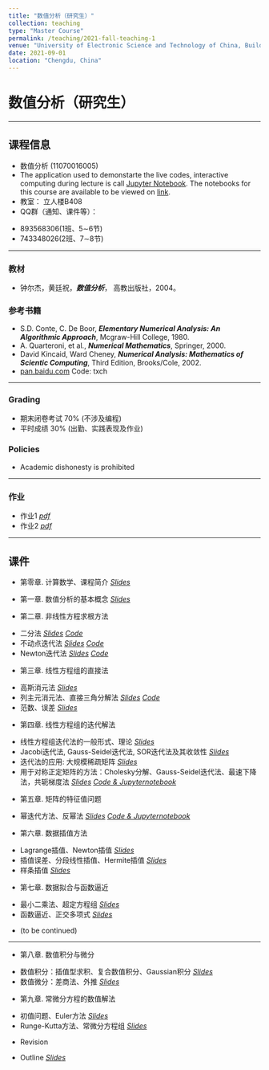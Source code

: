 ```yaml
---
title: "数值分析（研究生）"
collection: teaching
type: "Master Course"
permalink: /teaching/2021-fall-teaching-1
venue: "University of Electronic Science and Technology of China, Building"
date: 2021-09-01
location: "Chengdu, China"
---
```


 
# 数值分析（研究生）

---
## 课程信息
* 数值分析 (11070016005)
* The application used to demonstarte the live codes, interactive computing during lecture is call [Jupyter Notebook](http://jupyter.org/index.html).  The notebooks for this course are available to be viewed on [link](http://nbviewer.jupyter.org/github/xiaozhouli/Jupyter/blob/master/Numerical_Analysis/). 
* 教室： 立人楼B408 
* QQ群（通知、课件等）：
- 893568306(1班、5∼6节) 
- 743348026(2班、7∼8节)

---
### 教材
* 钟尔杰，黄廷祝，_**数值分析**_， 高教出版社，2004。

### 参考书籍
* S.D. Conte, C. De Boor, _**Elementary Numerical Analysis: An Algorithmic Approach**_, Mcgraw-Hill College, 1980.* A. Quarteroni, et al., _**Numerical Mathematics**_, Springer, 2000. * David Kincaid, Ward Cheney, _**Numerical Analysis: Mathematics of Scientic Computing**_, Third Edition, Brooks/Cole, 2002. 
* [pan.baidu.com](https://pan.baidu.com/s/1xY18KHx7QBTb6BKmEkSJnw) Code: txch

---

### Grading
* 期末闭卷考试 70% (不涉及编程)
* 平时成绩 30% (出勤、实践表现及作业)

### Policies
* Academic dishonesty is prohibited

---

### 作业
* 作业1 [_pdf_](http://xiaozhouli.com/resources/NA2020_master/assignment1.pdf)
* 作业2 [_pdf_](http://xiaozhouli.com/resources/NA2020_master/assignment2.pdf)

---
## 课件
* 第零章. 计算数学、课程简介 [_Slides_](http://xiaozhouli.com/resources/NA2020_master/Chapter0_0_Introduction.pdf)
* 第一章. 数值分析的基本概念 [_Slides_](http://xiaozhouli.com/resources/NA2020_master/Chapter1_1_Fundamental.pdf)

* 第二章. 非线性方程求根方法 
- 二分法 [_Slides_](http://xiaozhouli.com/resources/NA2020_master/Chapter2_1_Bisect.pdf) [_Code_](http://xiaozhouli.com/resources/NA/Code/bisection.py)
- 不动点迭代法 [_Slides_](http://xiaozhouli.com/resources/NA2020_master/Chapter2_2_Fixed.pdf) [_Code_](http://xiaozhouli.com/resources/NA/Code/fixed.py)
- Newton迭代法 [_Slides_](http://xiaozhouli.com/resources/NA2020_master/Chapter2_3_Newton.pdf) [_Code_](http://xiaozhouli.com/resources/NA/Code/newton.py)

* 第三章. 线性方程组的直接法
- 高斯消元法 [_Slides_](http://xiaozhouli.com/resources/NA2020_master/Chapter3_1_Gaussian.pdf)
- 列主元消元法、直接三角分解法 [_Slides_](http://xiaozhouli.com/resources/NA2020_master/Chapter3_2_Gaussian2.pdf) [_Code_](http://xiaozhouli.com/resources/NA/Code/lu.f90)
- 范数、误差 [_Slides_](http://xiaozhouli.com/resources/NA2020_master/Chapter3_3_Error.pdf)

* 第四章. 线性方程组的迭代解法 
- 线性方程组迭代法的一般形式、理论 [_Slides_](http://xiaozhouli.com/resources/NA2020_master/Chapter4_1_Iterative.pdf)
- Jacobi迭代法, Gauss-Seidel迭代法, SOR迭代法及其收敛性 [_Slides_](http://xiaozhouli.com/resources/NA2020_master/Chapter4_2_Jacobi_GS_SOR.pdf) 
- 迭代法的应用: 大规模稀疏矩阵 [_Slides_](http://xiaozhouli.com/resources/NA2020_master/Chapter4_3_Application.pdf)
- 用于对称正定矩阵的方法：Cholesky分解、Gauss-Seidel迭代法、最速下降法，共轭梯度法 [_Slides_](http://xiaozhouli.com/resources/NA2020_master/Chapter4_4_SPD.pdf)
[_Code & Jupyternotebook_](http://nbviewer.jupyter.org/github/xiaozhouli/Jupyter/blob/master/Numerical_Analysis/LinearSys_IterMethod.ipynb)

* 第五章. 矩阵的特征值问题  
- 幂迭代方法、反幂法 [_Slides_](http://xiaozhouli.com/resources/NA2020_master/Chapter5_1_Eigen.pdf)
[_Code & Jupyternotebook_](http://nbviewer.jupyter.org/github/xiaozhouli/Jupyter/blob/master/Numerical_Analysis/EigenvalueProblem.ipynb)


* 第六章. 数据插值方法
- Lagrange插值、Newton插值 [_Slides_](http://xiaozhouli.com/resources/NA2020_master/Chapter6_1_Interpolating.pdf)
- 插值误差、分段线性插值、Hermite插值 [_Slides_](http://xiaozhouli.com/resources/NA2020_master/Chapter6_2_Error.pdf)
- 样条插值 [_Slides_](http://xiaozhouli.com/resources/NA2020_master/Chapter6_3_Spline.pdf)

* 第七章. 数据拟合与函数逼近
- 最小二乘法、超定方程组 [_Slides_](http://xiaozhouli.com/resources/NA2020_master/Chapter7_1_Least.pdf)
- 函数逼近、正交多项式 [_Slides_](http://xiaozhouli.com/resources/NA2020_master/Chapter7_2_Approximation.pdf)

* (to be continued)
---


* 第八章. 数值积分与微分
- 数值积分：插值型求积、复合数值积分、Gaussian积分 [_Slides_](http://xiaozhouli.com/resources/NA_cn/Chapter8_1_Quadrature.pdf)
- 数值微分：差商法、外推 [_Slides_](http://xiaozhouli.com/resources/NA_cn/Chapter8_2_Differentiation.pdf)
* 第九章. 常微分方程的数值解法
- 初值问题、Euler方法 [_Slides_](http://xiaozhouli.com/resources/NA_cn/Chapter9_1_Euler.pdf)
- Runge-Kutta方法、常微分方程组 [_Slides_](http://xiaozhouli.com/resources/NA_cn/Chapter9_2_RungeKutta.pdf)
* Revision
- Outline [_Slides_](http://xiaozhouli.com/resources/NA/数值分析复习.pdf)
